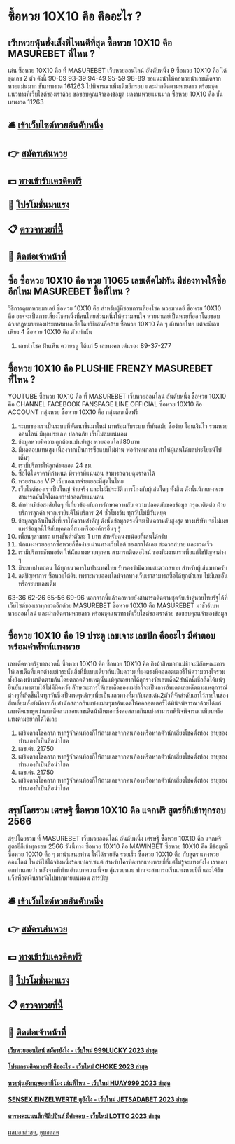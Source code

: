 # ซื้อหวย 10X10 คือ คืออะไร ?
## เว็บหวยหุ้นฮั่งเส็งที่ไหนดีที่สุด ซื้อหวย 10X10 คือ MASUREBET ที่ไหน ?
เด่น ซื้อหวย 10X10 คือ ที่ MASUREBET เว็บหวยออนไลน์ อันดับหนึ่ง 9 ซื้อหวย 10X10 คือ ได้ชุดเลข 2 ตัว ดังนี้
90-09
93-39
94-49
95-59
98-89
ขอแนะนำให้คอหวยนำเลขเด็ดจากหวยแม่นมาก ขั้นเทพงวด 161263 ไปพิจารณาเพิ่มเติมอีกรอบ และฝากติดตามหวยลาว พร้อมชุดแนวทางที่เว็บไซต์ของเราด้วย
ขอขอบคุณเจ้าของข้อมูล
ผลงานหวยแม่นมาก ซื้อหวย 10X10 คือ ขั้นเทพงวด 11263

## 🛎 [เข้าเว็บไซต์หวยอันดับหนึ่ง](https://bit.ly/3BG5bNw)
## 👉 [สมัครเล่นหวย](https://bit.ly/3BG5bNw)
## 💵 [ทางเข้ารับเครดิตฟรี](https://bit.ly/3C3mvgS)
## 👑 [โปรโมชั่นมาแรง](https://bit.ly/3C3mvgS)
## 📋 [ตรวจหวยที่นี้](https://bit.ly/3C3mvgS)
## 📱 [ติดต่อเจ้าหน้าที่](https://bit.ly/3C3mvgS)

## ซื้อ ซื้อหวย 10X10 คือ หวย 11065 เลขเด็ดไม่ทัน มีช่องทางให้ซื้ออีกไหม MASUREBET ซื้อที่ไหน ?
วิธีการดูผลหวยมาเลย์ ซื้อหวย 10X10 คือ สำหรับผู้ทีชอบการเสี่ยงโชค หวยมาเลย์ ซื้อหวย 10X10 คือ อาจจะเป็นการเสี่ยงโชคหนึ่งที่คนไทยส่วนหนึ่งให้ความสนใจ หวยมาเลย์เป็นหวยที่ออกโดยชอบด้วยกฏหมายของประเทศมาเลเซียโดยวิธีเล่นก็คล้าย ซื้อหวย 10X10 คือ ๆ กับหวยไทย แต่จะมีเลขเพียง 4 ซื้อหวย 10X10 คือ ตัวเท่านั้น
1. เลขนำโชค ฝันเห็น ควายธนู ได้แก่ 5 เลขมงคล เด่นรอง 89-37-277

## ซื้อหวย 10X10 คือ PLUSHIE FRENZY MASUREBET ที่ไหน ?
YOUTUBE ซื้อหวย 10X10 คือ ที่ MASUREBET เว็บหวยออนไลน์ อันดับหนึ่ง ซื้อหวย 10X10 คือ CHANNEL
FACEBOOK FANSPAGE
LINE OFFICIAL ซื้อหวย 10X10 คือ ACCOUNT
กลุ่มหวย ซื้อหวย 10X10 คือ กลุ่มเลขเด็ดฟรี
1. ระบบของเราเป็นระบบที่พัฒนาขึ้นมาใหม่ มาพร้อมกับระบบ ที่ทันสมัย ซื้อง่าย โอนเงินไว รวมหวยออนไลน์ มีทุกประเภท ปลอดภัย เว็บไม่ล่มแน่นอน
2. ข้อมูลหวยมีความถูกต้องแม่นยำสูง หวยออนไลน์80บาท
3. มีผลตอบแทนสูง เนื่องจากเป็นการซื้อแบบไม่ผ่าน พ่อค้าคนกลาง ทำให้ผู้เล่นได้ผลประโยชน์ไปเต็มๆ
4. เรามีบริการให้ลูกค้าตลอด 24 ชม.
5. ซื้อได้ในราคาที่กำหนด มีราคาที่แน่นอน สามารถควบคุมราคาได้
6. หวยฮานอย VIP เว็บของเราจ่ายเยอะที่สุดในไทย
7. เว็บไซต์ของเราเป็นใหญ่ จ่ายจริง และไม่มีประวัติ การโกงกับผู้เล่นใดๆ ทั้งสิ้น ดังนั้นนักแทงหวยสามารถมั่นใจได้เลยว่าปลอดภัยแน่นอน
8. ถ้าท่านมีข้อสงสัยใดๆ ที่เกี่ยวข้องกับการรักษาความลับ ความปลอดภัยของข้อมูล กรุณาติดต่อ ฝ่ายบริการลูกค้า พวกเรายินดีให้บริการ 24 ชั่วโมงวัน ทุกวันไม่มีวันหยุด
9. ข้อมูลลูกค้าเป็นสิ่งที่เราให้ความสำคัญ ดังนั้นข้อมูลตรงนี้จะเป็นความลับสูงสุด ทางบริษัท จะไม่เผยแพร่ข้อมูลนี้ให้กับบุคคลที่สามหรือองค์กรอื่นๆ รู้
10. เพื่อนๆสามารถ แทงขั้นต่ำตัวละ 1 บาท สำหรับคนงบน้อยก็เล่นได้ครับ
11. นักแทงหวยอยากซื้อหวยก็ซื้อง่าย ผ่านทางเว็บไซต์ ของเราได้เลย สะดวกสบาย และรวดเร็ว
12. เรามีบริการซัพพอร์ต ให้นักแทงหวยทุกคน สามารถติดต่อไลน์ ของทีมงานเราเพื่อแก้ไขปัญหาต่าง ๆ
13. มีระบบฝากถอน ได้ทุกธนาคารในประเทศไทย รับรองว่ามีความสะดวกสบาย สำหรับผู้เล่นมากครับ
14. ลดปัญหาการ ซื้อหวยใต้ดิน เพราะหวยออนไลน์จากทางเว็บเราสามารถซื้อได้ทุกตัวเลข ไม่มีเลขอั้น หรือระบบเลขเต็ม

63-36
62-26
65-56
69-96
นอกจากนี้แล้วคอหวยยังสามารถติดตามชุดจับเข้าคู่หวยไทยรัฐได้ที่เว็บไซต์ของเราทุกงวดอีกด้วย MASUREBET ซื้อหวย 10X10 คือ MASUREBET มาชัวร์เบท หวยออนไลน์ และฝากติดตามหวยลาว พร้อมชุดแนวทางที่เว็บไซต์ของเราด้วย
ขอขอบคุณเจ้าของข้อมูล


## ซื้อหวย 10X10 คือ 19 ประตู เลขเจาะ เลขปัก คืออะไร มีคำตอบ พร้อมคำศัพท์แทงหวย
เลขเด็ดหวยรัฐบาลงวดนี้ ซื้อหวย 10X10 คือ ซื้อหวย 10X10 คือ ถึงม้าสีหมอกแม่ช้าจะมีลักษณะการให้เลขเด็ดที่แตกต่างแม้กระนั้นสิ่งที่มีแบบเดียวกันเป็นความเที่ยงตรงที่คอลอตเตอรี่ให้ความวางใจรวมทั้งยังคงเข้ามาติดตามกันโดยตลอดด้วยเหตุนั้นแม้คุณอยากได้ถูกรางวัลเลขเด็ด2สำนักนี้เชื่อถือได้แน่ๆยืนยันแทงตามได้ไม่มีผิดหวัง
ลักษณะการให้เลขเด็ดของแม่ช้าก็จะเป็นการอัพเดตเลขเด็ดตามเหตุการณ์ต่างๆที่เกิดขึ้นในทุกวันซึ่งเป็นเหตุหลักๆเพื่อเป็นแถวทางที่มากับเลขเด่น2ตัวที่จัดลำดับเอาไว้ภายในช่องสี่เหลี่ยมทั้งยังมีการเก็บสำนักสลากกินแบ่งแม่นๆมาอัพเดตให้คอลอตเตอรี่ได้พินิจพิจารณาด้วยได้แก่เลขเด็ดเขาพูดว่าเลขเด็ดลาภลอยเลขเด็ดม้าสีหมอกซึ่งคอสลากกินแบ่งสามารถพินิจพิจารณาเทียบหรือแทงตามอยากได้ได้เลย
1. เสริมดวงโชคลาภ หากรู้จักคนท้องก็ให้ถามเลขจากคนท้องหรือหากตัวนักเสี่ยงโชคตั้งท้อง อายุของท่านเองก็เป็นสื่อนำโชค
2. เลขเด่น 21750
3. เสริมดวงโชคลาภ หากรู้จักคนท้องก็ให้ถามเลขจากคนท้องหรือหากตัวนักเสี่ยงโชคตั้งท้อง อายุของท่านเองก็เป็นสื่อนำโชค
4. เลขเด่น 21750
5. เสริมดวงโชคลาภ หากรู้จักคนท้องก็ให้ถามเลขจากคนท้องหรือหากตัวนักเสี่ยงโชคตั้งท้อง อายุของท่านเองก็เป็นสื่อนำโชค

## สรุปโดยรวม เศรษฐี ซื้อหวย 10X10 คือ แจกฟรี สูตรยี่กีเข้าทุกรอบ 2566
สรุปโดยรวม ที่ MASUREBET เว็บหวยออนไลน์ อันดับหนึ่ง เศรษฐี ซื้อหวย 10X10 คือ แจกฟรี สูตรยี่กีเข้าทุกรอบ 2566 วันนี้ทาง ซื้อหวย 10X10 คือ MAWINBET ซื้อหวย 10X10 คือ มีข้อมูลดี ซื้อหวย 10X10 คือ ๆ มานำเสนอท่าน ให้ได้รวยลัด รวยเร็ว ซื้อหวย 10X10 คือ กับสูตร แทงหวยออนไลน์ ใหม่ที่ใช้ได้จริงหนึ่งร้อยเปอร์เซนต์ สำหรับใครที่อยากแทงหวยยี่กี่แต่ไม่รู้จะแทงยังไง เราขอบอกท่านเลยว่า หลังจากที่ท่านอ่านบทความนี่จบ ลุ้นรวยหวย ท่านจะสามารถเริ่มแทงหวยยี่กี่ และได้รับแจ็คพ็อตเงินรางวัลไปมากมายแน่นอน
สารบัญ

## 🛎 [เข้าเว็บไซต์หวยอันดับหนึ่ง](https://bit.ly/3BG5bNw)
## 👉 [สมัครเล่นหวย](https://bit.ly/3BG5bNw)
## 💵 [ทางเข้ารับเครดิตฟรี](https://bit.ly/3C3mvgS)
## 👑 [โปรโมชั่นมาแรง](https://bit.ly/3C3mvgS)
## 📋 [ตรวจหวยที่นี้](https://bit.ly/3C3mvgS)
## 📱 [ติดต่อเจ้าหน้าที่](https://bit.ly/3C3mvgS)

#### [เว็บหวยออนไลน์ สมัครยังไง - เว็บใหม่ 999LUCKY 2023 ล่าสุด](https://atom.io/themes/เว็บหวยออนไลน์%20สมัครยังไง%20-%20เว็บใหม่%20999lucky%202023%20ล่าสุด)
#### [โปรแกรมคิดหวยฟรี คืออะไร - เว็บใหม่ CHOKE 2023 ล่าสุด](https://atom.io/themes/โปรแกรมคิดหวยฟรี%20คืออะไร%20-%20เว็บใหม่%20choke%202023%20ล่าสุด)
#### [หวยหุ้นอังกฤษออกกี่โมง เล่นที่ไหน - เว็บใหม่ HUAY999 2023 ล่าสุด](https://atom.io/themes/หวยหุ้นอังกฤษออกกี่โมง%20เล่นที่ไหน%20-%20เว็บใหม่%20huay999%202023%20ล่าสุด)
#### [SENSEX EINZELWERTE ดูยังไง - เว็บใหม่ JETSADABET 2023 ล่าสุด](https://atom.io/themes/sensex%20einzelwerte%20ดูยังไง%20-%20เว็บใหม่%20jetsadabet%202023%20ล่าสุด)
#### [ตารางคะแนนลีกฟิลิปปินส์ มีคำตอบ - เว็บใหม่ LOTTO 2023 ล่าสุด](https://atom.io/themes/ตารางคะแนนลีกฟิลิปปินส์%20มีคำตอบ%20-%20เว็บใหม่%20lotto%202023%20ล่าสุด)

[ผลบอลล่าสุด](https://siamsport.tv "ผลบอลล่าสุด"), [ดูบอลสด](https://siamsport.tv/ดูบอลสด "ดูบอลสด")